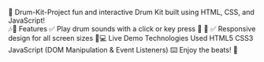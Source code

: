 🥁 Drum-Kit-Project
 fun and interactive Drum Kit built using HTML, CSS, and JavaScript!  
 🎶🥁  Features 
 ✅ Play drum sounds with a click or key press 🎹  🎨 
 ✅ Responsive design for all screen sizes 
 📱💻  Live Demo  Technologies Used HTML5 CSS3 JavaScript (DOM Manipulation &amp; Event Listeners)  ⌨️ Enjoy the beats! 🎼
